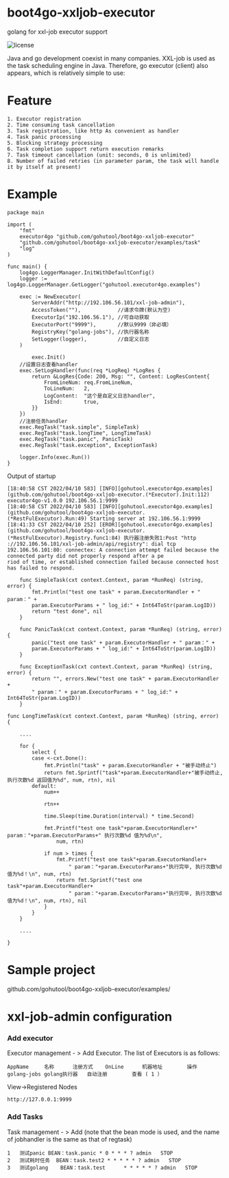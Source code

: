 # boot4go-xxljob-executor

golang for xxl-job executor support 

![license](https://img.shields.io/badge/license-Apache--2.0-green.svg)

Java and go development coexist in many companies. XXL-job is used as the task scheduling engine in Java. Therefore, go executor (client) also appears, which is relatively simple to use:
# Feature
```	
1. Executor registration
2. Time consuming task cancellation
3. Task registration, like http As convenient as handler
4. Task panic processing
5. Blocking strategy processing
6. Task completion support return execution remarks
7. Task timeout cancellation (unit: seconds, 0 is unlimited)
8. Number of failed retries (in parameter param, the task will handle it by itself at present)
```

# Example
```
package main

import (
	"fmt"
	executor4go "github.com/gohutool/boot4go-xxljob-executor"
	"github.com/gohutool/boot4go-xxljob-executor/examples/task"
	"log"
)

func main() {
	log4go.LoggerManager.InitWithDefaultConfig()
	logger := log4go.LoggerManager.GetLogger("gohutool.executor4go.examples")

	exec := NewExecutor(
		ServerAddr("http://192.106.56.101/xxl-job-admin"),
		AccessToken(""),            //请求令牌(默认为空)
		ExecutorIp("192.106.56.1"), //可自动获取
		ExecutorPort("9999"),       //默认9999（非必填）
		RegistryKey("golang-jobs"), //执行器名称
		SetLogger(logger),          //自定义日志
	)
	
		exec.Init()
	//设置日志查看handler
	exec.SetLogHandler(func(req *LogReq) *LogRes {
		return &LogRes{Code: 200, Msg: "", Content: LogResContent{
			FromLineNum: req.FromLineNum,
			ToLineNum:   2,
			LogContent:  "这个是自定义日志handler",
			IsEnd:       true,
		}}
	})
	//注册任务handler
	exec.RegTask("task.simple", SimpleTask)
	exec.RegTask("task.longTime", LongTimeTask)
	exec.RegTask("task.panic", PanicTask)
	exec.RegTask("task.exception", ExceptionTask)

	logger.Info(exec.Run())
}

```

Output of startup 

```
[18:40:58 CST 2022/04/10 583] [INFO][gohutool.executor4go.examples] (github.com/gohutool/boot4go-xxljob-executor.(*Executor).Init:112) executor4go-v1.0.0 192.106.56.1:9999
[18:40:58 CST 2022/04/10 583] [INFO][gohutool.executor4go.examples] (github.com/gohutool/boot4go-xxljob-executor.(*RestFulExecutor).Run:49) Starting server at 192.106.56.1:9999
[18:41:33 CST 2022/04/10 252] [EROR][gohutool.executor4go.examples] (github.com/gohutool/boot4go-xxljob-executor.(*RestFulExecutor).Registry.func1:84) 执行器注册失败1:Post "http
://192.106.56.101/xxl-job-admin/api/registry": dial tcp 192.106.56.101:80: connectex: A connection attempt failed because the connected party did not properly respond after a pe
riod of time, or established connection failed because connected host has failed to respond.

```

```
    func SimpleTask(cxt context.Context, param *RunReq) (string, error) {
        fmt.Println("test one task" + param.ExecutorHandler + " param：" +
        param.ExecutorParams + " log_id:" + Int64ToStr(param.LogID))
        return "test done", nil
    }
    
    func PanicTask(cxt context.Context, param *RunReq) (string, error) {
        panic("test one task" + param.ExecutorHandler + " param：" +
        param.ExecutorParams + " log_id:" + Int64ToStr(param.LogID))
    }
    
    func ExceptionTask(cxt context.Context, param *RunReq) (string, error) {
        return "", errors.New("test one task" + param.ExecutorHandler +
        " param：" + param.ExecutorParams + " log_id:" + Int64ToStr(param.LogID))
    }
```

```
func LongTimeTask(cxt context.Context, param *RunReq) (string, error) {
    
    ....

	for {
		select {
		case <-cxt.Done():
			fmt.Println("task" + param.ExecutorHandler + "被手动终止")
			return fmt.Sprintf("task"+param.ExecutorHandler+"被手动终止, 执行次数%d 返回值为%d", num, rtn), nil
		default:
			num++

			rtn++

			time.Sleep(time.Duration(interval) * time.Second)

			fmt.Printf("test one task"+param.ExecutorHandler+" param："+param.ExecutorParams+" 执行次数%d 值为%d\n",
				num, rtn)

			if num > times {
				fmt.Printf("test one task"+param.ExecutorHandler+
					" param："+param.ExecutorParams+"执行完毕, 执行次数%d 值为%d！\n", num, rtn)
				return fmt.Sprintf("test one task"+param.ExecutorHandler+
					" param："+param.ExecutorParams+"执行完毕, 执行次数%d 值为%d！\n", num, rtn), nil
			}
		}
	}
	
	....

}
```


# Sample project
github.com/gohutool/boot4go-xxljob-executor/examples/

# xxl-job-admin configuration
### Add executor
Executor management - > Add Executor. The list of Executors is as follows:
```
AppName		名称		注册方式	OnLine 		机器地址 		操作
golang-jobs	golang执行器	自动注册 		查看 ( 1 ）   
```
View->Registered Nodes
```
http://127.0.0.1:9999
```
### Add Tasks
Task management - > Add (note that the bean mode is used, and the name of jobhandler is the same as that of regtask)
```
1	测试panic	BEAN：task.panic	* 0 * * * ?	admin	STOP	
2	测试耗时任务	BEAN：task.test2	* * * * * ?	admin	STOP	
3	测试golang	BEAN：task.test		* * * * * ?	admin	STOP
```

